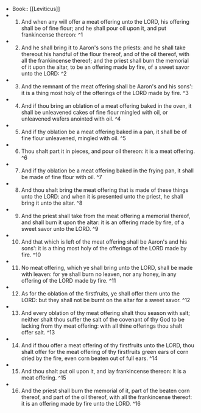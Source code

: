 - Book:: [[Leviticus]]
- 1. And when any will offer a meat offering unto the LORD, his offering shall be of fine flour; and he shall pour oil upon it, and put frankincense thereon: ^1
- 2. And he shall bring it to Aaron's sons the priests: and he shall take thereout his handful of the flour thereof, and of the oil thereof, with all the frankincense thereof; and the priest shall burn the memorial of it upon the altar, to be an offering made by fire, of a sweet savor unto the LORD: ^2
- 3. And the remnant of the meat offering shall be Aaron's and his sons': it is a thing most holy of the offerings of the LORD made by fire. ^3
- 4. And if thou bring an oblation of a meat offering baked in the oven, it shall be unleavened cakes of fine flour mingled with oil, or unleavened wafers anointed with oil. ^4
- 5. And if thy oblation be a meat offering baked in a pan, it shall be of fine flour unleavened, mingled with oil. ^5
- 6. Thou shalt part it in pieces, and pour oil thereon: it is a meat offering. ^6
- 7. And if thy oblation be a meat offering baked in the frying pan, it shall be made of fine flour with oil. ^7
- 8. And thou shalt bring the meat offering that is made of these things unto the LORD: and when it is presented unto the priest, he shall bring it unto the altar. ^8
- 9. And the priest shall take from the meat offering a memorial thereof, and shall burn it upon the altar: it is an offering made by fire, of a sweet savor unto the LORD. ^9
- 10. And that which is left of the meat offering shall be Aaron's and his sons': it is a thing most holy of the offerings of the LORD made by fire. ^10
- 11. No meat offering, which ye shall bring unto the LORD, shall be made with leaven: for ye shall burn no leaven, nor any honey, in any offering of the LORD made by fire. ^11
- 12. As for the oblation of the firstfruits, ye shall offer them unto the LORD: but they shall not be burnt on the altar for a sweet savor. ^12
- 13. And every oblation of thy meat offering shalt thou season with salt; neither shalt thou suffer the salt of the covenant of thy God to be lacking from thy meat offering: with all thine offerings thou shalt offer salt. ^13
- 14. And if thou offer a meat offering of thy firstfruits unto the LORD, thou shalt offer for the meat offering of thy firstfruits green ears of corn dried by the fire, even corn beaten out of full ears. ^14
- 15. And thou shalt put oil upon it, and lay frankincense thereon: it is a meat offering. ^15
- 16. And the priest shall burn the memorial of it, part of the beaten corn thereof, and part of the oil thereof, with all the frankincense thereof: it is an offering made by fire unto the LORD. ^16
